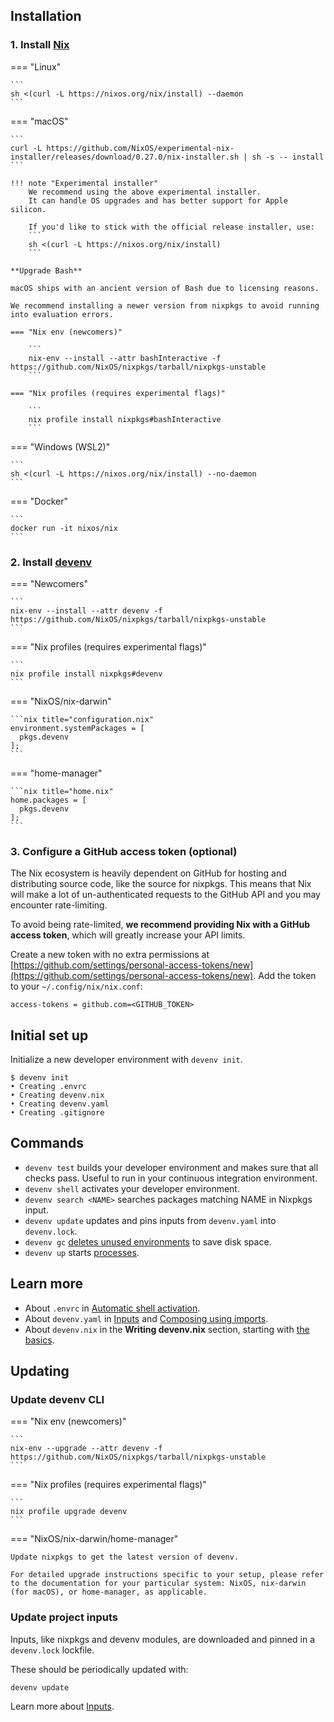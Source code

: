 
## Installation


### 1. Install [Nix](https://nixos.org)

=== "Linux"

    ```
    sh <(curl -L https://nixos.org/nix/install) --daemon
    ```

=== "macOS"

    ```
    curl -L https://github.com/NixOS/experimental-nix-installer/releases/download/0.27.0/nix-installer.sh | sh -s -- install
    ```

    !!! note "Experimental installer"
        We recommend using the above experimental installer.
        It can handle OS upgrades and has better support for Apple silicon.

        If you'd like to stick with the official release installer, use:
        ```
        sh <(curl -L https://nixos.org/nix/install)
        ```

    **Upgrade Bash**

    macOS ships with an ancient version of Bash due to licensing reasons.

    We recommend installing a newer version from nixpkgs to avoid running into evaluation errors.

    === "Nix env (newcomers)"

        ```
        nix-env --install --attr bashInteractive -f https://github.com/NixOS/nixpkgs/tarball/nixpkgs-unstable
        ```

    === "Nix profiles (requires experimental flags)"

        ```
        nix profile install nixpkgs#bashInteractive
        ```

=== "Windows (WSL2)"

    ```
    sh <(curl -L https://nixos.org/nix/install) --no-daemon
    ```

=== "Docker"

    ```
    docker run -it nixos/nix
    ```


### 2. Install [devenv](https://github.com/cachix/devenv)


=== "Newcomers"

    ```
    nix-env --install --attr devenv -f https://github.com/NixOS/nixpkgs/tarball/nixpkgs-unstable
    ```

=== "Nix profiles (requires experimental flags)"

    ```
    nix profile install nixpkgs#devenv
    ```

=== "NixOS/nix-darwin"

    ```nix title="configuration.nix"
    environment.systemPackages = [
      pkgs.devenv
    ];
    ```
=== "home-manager"

    ```nix title="home.nix"
    home.packages = [
      pkgs.devenv
    ];
    ```

### 3. Configure a GitHub access token (optional)

The Nix ecosystem is heavily dependent on GitHub for hosting and distributing source code, like the source for nixpkgs.
This means that Nix will make a lot of un-authenticated requests to the GitHub API and you may encounter rate-limiting.

To avoid being rate-limited, **we recommend providing Nix with a GitHub access token**, which will greatly increase your API limits.

Create a new token with no extra permissions at [https://github.com/settings/personal-access-tokens/new](https://github.com/settings/personal-access-tokens/new).
Add the token to your `~/.config/nix/nix.conf`:

```
access-tokens = github.com=<GITHUB_TOKEN>
```

## Initial set up

Initialize a new developer environment with `devenv init`.

```shell-session
$ devenv init
• Creating .envrc
• Creating devenv.nix
• Creating devenv.yaml
• Creating .gitignore
```

## Commands

- ``devenv test`` builds your developer environment and makes sure that all checks pass. Useful to run in your continuous integration environment.
- ``devenv shell`` activates your developer environment.
- ``devenv search <NAME>`` searches packages matching NAME in Nixpkgs input.
- ``devenv update`` updates and pins inputs from ``devenv.yaml`` into ``devenv.lock``.
- ``devenv gc`` [deletes unused environments](garbage-collection.md) to save disk space.
- ``devenv up`` starts [processes](processes.md).

## Learn more

- About ``.envrc`` in [Automatic shell activation](automatic-shell-activation.md).
- About ``devenv.yaml`` in [Inputs](inputs.md) and [Composing using imports](composing-using-imports.md).
- About ``devenv.nix`` in the **Writing devenv.nix** section, starting with [the basics](basics.md).

## Updating

### Update devenv CLI

=== "Nix env (newcomers)"

    ```
    nix-env --upgrade --attr devenv -f https://github.com/NixOS/nixpkgs/tarball/nixpkgs-unstable
    ```

=== "Nix profiles (requires experimental flags)"

    ```
    nix profile upgrade devenv
    ```

=== "NixOS/nix-darwin/home-manager"

    Update nixpkgs to get the latest version of devenv.

    For detailed upgrade instructions specific to your setup, please refer to the documentation for your particular system: NixOS, nix-darwin (for macOS), or home-manager, as applicable.

### Update project inputs

Inputs, like nixpkgs and devenv modules, are downloaded and pinned in a `devenv.lock` lockfile.

These should be periodically updated with:

```
devenv update
```

Learn more about [Inputs](inputs.md).

